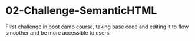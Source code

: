 # 02-Challenge-SemanticHTML
FIrst challenge in boot camp course, taking base code and editing it to flow smoother and be more accessible to users. 
